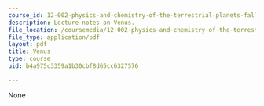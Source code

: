 ```yaml
---
course_id: 12-002-physics-and-chemistry-of-the-terrestrial-planets-fall-2008
description: Lecture notes on Venus.
file_location: /coursemedia/12-002-physics-and-chemistry-of-the-terrestrial-planets-fall-2008/b4a975c3359a1b30cbf8d65cc6327576_MIT12_002f08_lec34.pdf
file_type: application/pdf
layout: pdf
title: Venus
type: course
uid: b4a975c3359a1b30cbf8d65cc6327576

---
```

None